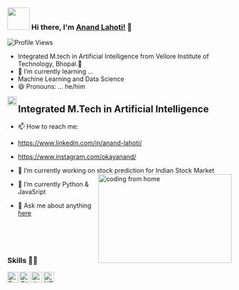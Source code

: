 ### <img src="https://i.pinimg.com/originals/00/4b/17/004b173f6e3d6843df10114e087f30a8.gif" width="50" height="50" /> Hi there, I'm [Anand Lahoti!](https://www.linkedin.com/in/anand-lahoti/) 👋
![Profile Views](https://hits.seeyoufarm.com/api/count/incr/badge.svg?url=https://github.com/Anandl03)
-    Integrated M.tech in Artificial Intelligence from Vellore Institute of Technology, Bhopal.👋
-   🌱 I’m currently learning ... 
-    Machine Learning and Data Science
-    😄 Pronouns: ... he/him

<a href="https://twitter.com/AnandLahoti03">
  <img align="left" alt="Anand Lahoti | Twitter" width="21px" src="https://raw.githubusercontent.com/anuraghazra/anuraghazra/master/assets/twitter.svg" />
</a>

## Integrated M.Tech in Artificial Intelligence 
- 📫 How to reach me: 
- https://www.linkedin.com/in/anand-lahoti/
- https://www.instagram.com/okayanand/

- 🔭 I’m currently working on stock prediction for Indian Stock Market  <img align="right" alt="coding from home" src= "https://camo.githubusercontent.com/410dd0b1b800cd1e13965237beee2a32474be978/68747470733a2f2f6d656469612e67697068792e636f6d2f6d656469612f4d3967624264396e6244724f5475314d71782f67697068792e676966" height = 200 width = 300/>
- 🌱 I’m currently Python & JavaSript
- 💬 Ask me about anything [here](https://www.instagram.com/anand______03/)
<br>
<br>
<br>

### Skills 👨‍💻

<img align="left" alt="Python" width="24px" src="https://cdn.jsdelivr.net/npm/simple-icons@3.2.0/icons/python.svg" />
<img align="left" alt="GitHub" width="24px" src="https://cdn.jsdelivr.net/npm/simple-icons@3.2.0/icons/github.svg" />
<img align="left" alt="JavaScript" width="24px" src="https://cdn.jsdelivr.net/npm/simple-icons@3.2.0/icons/javascript.svg" />
<img align="left" alt="HTML" width="24px" src="https://cdn.jsdelivr.net/npm/simple-icons@3.2.0/icons/html5.svg" />

<br>
<br>

